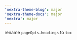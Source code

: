 ```yaml
---
'nextra-theme-blog': major
'nextra-theme-docs': major
'nextra': major
---
```


rename `pageOpts.headings` to `toc`

